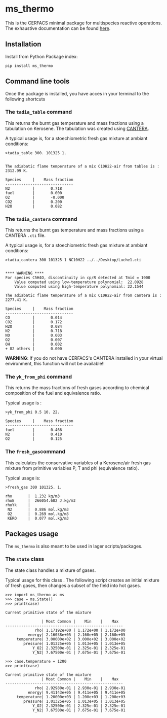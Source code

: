 # ms_thermo

This is the CERFACS minimal package for multispecies reactive operations. The exhaustive documentation can be found [here](http://open-source.pg.cerfacs.fr/ms_thermo).

## Installation 

Install from Python Package index:

```
pip install ms_thermo
```

## Command line tools 

Once the package is installed, you have acces in your terminal to the following shortcuts

### The `tadia_table` command

This returns the burnt gas temperature and mass fractions using a tabulation on Kerosene.
The tabulation was created using [CANTERA](https://cantera.org/).

A typical usage is, for a stoechiometric fresh gas mixture at ambiant conditions:

```
>tadia_table 300. 101325 1.


The adiabatic flame temperature of a mix C10H22-air from tables is : 2312.99 K.

Species     |    Mass fraction
------------------------------
N2          |       0.718
fuel        |       0.000
O2          |       -0.000
CO2         |       0.200
H2O         |       0.082
```

### The `tadia_cantera` command

This returns the burnt gas temperature and mass fractions using a CANTERA `.cti` file.

A typical usage is, for a stoechiometric fresh gas mixture at ambiant conditions:

```
>tadia_cantera 300 101325 1 NC10H22 ../../Desktop/Luche1.cti


**** WARNING ****
For species C5H4O, discontinuity in cp/R detected at Tmid = 1000
	Value computed using low-temperature polynomial:  22.0928
	Value computed using high-temperature polynomial: 22.1544

The adiabatic flame temperature of a mix C10H22-air from cantera is : 2277.41 K.

Species     |    Mass fraction
------------------------------
CO          |       0.014
CO2         |       0.172
H2O         |       0.084
N2          |       0.718
NO          |       0.003
O2          |       0.007
OH          |       0.002
+ 82 others |       0.000
```
**WARNING**: If you do not have CERFACS's CANTERA installed in your virtual environment, this function will not be available!!

### The `yk_from_phi` command

This returns the mass fractions of fresh gases according to chemical composition of the fuel and equivalence ratio.

Typical usage is :

```
>yk_from_phi 0.5 10. 22. 

Species     |    Mass fraction
------------------------------
fuel        |       0.466
N2          |       0.410
O2          |       0.125
```
### The `fresh_gas`command
This calculates the conservative variables of a Kerosene/air fresh gas mixture from primitive variables P, T and phi (equivalence ratio).

Typical usage is:

```
>fresh_gas 300 101325. 1.

rho       |  1.232 kg/m3
rhoE      |  266054.682 J.kg/m3
rhoYk     |
 N2       |  0.886 mol.kg/m3
 O2       |  0.269 mol.kg/m3
 KERO     |  0.077 mol.kg/m3
```
## Packages usage

The `ms_thermo` is also meant to be used in lager scripts/packages.

### The `state` class

The state class handles a mixture of gases.

Typical usage for this class . The following script creates an initial mixture of fresh gases, then changes a subset of the field into hot gases.

```
>>> import ms_thermo as ms
>>> case = ms.State()
>>> print(case)

Current primitive state of the mixture

		        | Most Common |    Min    |    Max 
----------------------------------------------------
             rho| 1.17192e+00 | 1.172e+00 | 1.172e+00 
          energy| 2.16038e+05 | 2.160e+05 | 2.160e+05 
     temperature| 3.00000e+02 | 3.000e+02 | 3.000e+02 
        pressure| 1.01325e+05 | 1.013e+05 | 1.013e+05 
            Y_O2| 2.32500e-01 | 2.325e-01 | 2.325e-01 
            Y_N2| 7.67500e-01 | 7.675e-01 | 7.675e-01 

>>> case.temperature = 1200
>>> print(case)

Current primitive state of the mixture 
			   	| Most Common |    Min    |    Max 
----------------------------------------------------
             rho| 2.92980e-01 | 2.930e-01 | 2.930e-01 
          energy| 9.41143e+05 | 9.411e+05 | 9.411e+05 
     temperature| 1.20000e+03 | 1.200e+03 | 1.200e+03 
        pressure| 1.01325e+05 | 1.013e+05 | 1.013e+05 
            Y_O2| 2.32500e-01 | 2.325e-01 | 2.325e-01 
            Y_N2| 7.67500e-01 | 7.675e-01 | 7.675e-01 


```


